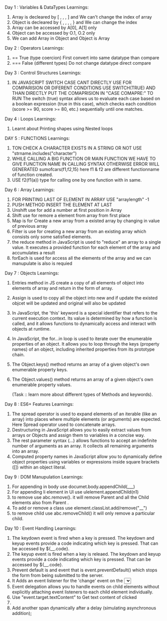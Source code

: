 Day 1 : Variables & DataTypes
Learnings:

1. Array is decleared by [ , , , ] and We can't change the index of array
2. Object is decleared by { , , , , } and We can change the index
3. Array can be accessed by A[0], A[1] only
4. Object can be accessed by O.1, O.2 only
5. We can add Array in Object and Object is Array


Day 2 : Operators
Learnings: 
1. ==   True (type coercion)       First convert into same datatype than compare
2. ===  False (different types)    Do not change datatype direct compare

Day 3 : Control Structures
Learnings:

1. IN JAVASCRIPT SWITCH CASE CANT DIRECTLY USE FOR COMPARISION OR DIFERENT CONDITIONS USE SWITCH(TRUE) AND THAN DIRECTLY PUT THE COMAPRISION IN "CASE COMAPRE:" TO RUN
The switch (true) syntax allows us to evaluate each case based on a boolean expression (true in this case), which checks each condition (score >= 90, score >= 80, etc.) sequentially until one matches.

Day 4 : Loops
Learnings: 

1. Learnt about Printing shapes using Nested loops

DAY 5 : FUNCTIONS 
Learnings: 

1. TON CHECK A CHARACTER EXISTS IN A STRING OR NOT USE "strname.includes("character")
2.  WHILE CALLING A BIG FUNCTION OR MAIN FUNCTION WE HAVE TO GIVE FUNCTION NAME IN CALLING SYNTAX OTHERWISE ERROR WILL GENERATED 
    sumofcars(f1,f2,15)  here f1 & f2 are different functionname of function created. 
3. USE f2(f1(a)) type for calling one by one function with in same. 

Day 6 : Array
Learnings: 

1. FOR PRINTING LAST OF ELEMENT IN ARRAY USE "arraylength" -1
2. PUSH METHOD INSERT THE ELEMENT AT LAST
3. Unshift use for add a number at first position in Array
4. Shift use for remore a element from array from first place
5. Map is for Create a new array from a existed array by changing in value of previous array
6. Filter is use for creating a new array from an existing array  which consists only some satisfied elements.
7. the reduce method in JavaScript is used to "reduce" an array to a single value. It executes a provided function for each element of the array and accumulates a result
8. forEach is used for access all the elements of the array and we can manupulate is also is requied

Day 7 : Objects 
Learnings: 

1. Entries method in JS create a copy of all elements of object into elements of array and return in the form of array.
2. Assign is used to copy all the object into new and if update the existed objcet will be updated and original will also be updated
3. In JavaScript, the 'this' keyword is a special identifier that refers to the current execution context. Its value is determined by how a function is called, and it allows functions to dynamically access and interact with objects at runtime.
4. In JavaScript, the for...in loop is used to iterate over the enumerable properties of an object. It allows you to loop through the keys (property names) of an object, including inherited properties from its prototype chain.
5. The Object.keys() method returns an array of a given object's own enumerable property keys.
6. The Object.values() method returns an array of a given object's own enumerable property values.

   (Task ::  learn more about different types of Methods and keywords).

Day 8 : ES6+ Features 
Learnings: 

1. The spread operator is used to expand elements of an iterable (like an array) into places where multiple elements (or arguments) are expected. Here Spread operator used to concatenate arrays.
2. Destructuring in JavaScript allows you to easily extract values from arrays or Objects and assign them to variables in a concise way. 
3. The rest parameter syntax (...) allows functions to accept an indefinite number of arguments as an array. It collects all remaining arguments into an array.
4. Computed property names in JavaScript allow you to dynamically define object properties using variables or expressions inside square brackets ([]) within an object literal.

Day 9 : DOM Manupulation 
Learnings: 

1. For appending in body use documet.body.appendChild(___)
2. For appending li element in Ul use   ulelement.appendChild(n1)
3. to remove use abc.remove(). it will remove Parent and all the Child elements also from Parent .
4. To add or remove a class use element.classList.add/remove("__")
5. to remove child use abc.removeChild() it will only remove a particular child.

Day 10 : Event Handling
Learnings: 

1. The keydown event is fired when a key is pressed. The keydown and keyup events provide a code indicating which key is pressed. That can be accessed by ${__.code}.
2. The keyup event is fired when a key is releaed. The keydown and keyup events provide a code indicating which key is pressed. That can be accessed by ${__.code}.
3. Prevent default is and event that is event.preventDefault() which  stops the form from being submitted to the server.
4. It Adds an event listener for the 'change' event on the <select> element.
5. Event delegation allows you to handle events on child elements without explicitly attaching event listeners to each child element individually. 
6. Use  "event.target.textContent"  to Get text content of clicked <li>
7. Add another span dynamically after a delay (simulating asynchronous addition);
